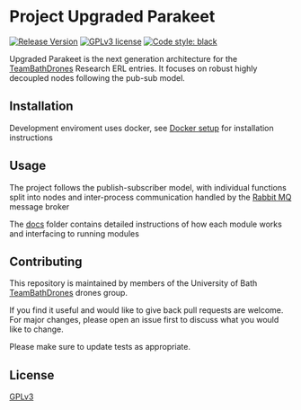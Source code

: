 # Project Upgraded Parakeet
[![Release Version](https://img.shields.io/badge/version-v0.0-blue)](https://github.com/fsherratt/upgraded-parakeet/releases)
[![GPLv3 license](https://img.shields.io/badge/License-GPLv3-blue.svg)](https://choosealicense.com/licenses/lgpl-3.0/) [![Code style: black](https://img.shields.io/badge/code%20style-black-000000.svg)](https://github.com/psf/black)

Upgraded Parakeet is the next generation architecture for the [TeamBathDrones](https://www.teambathdrones.com) Research ERL entries. It focuses on robust highly decoupled nodes following the pub-sub model.

## Installation
Development enviroment uses docker, see [Docker setup](#
) for installation instructions

## Usage
The project follows the publish-subscriber model, with individual functions split into nodes and inter-process communication handled by the [Rabbit MQ](#) message broker

The [docs](/docs) folder contains detailed instructions of how each module works and interfacing to running modules

## Contributing
This repository is maintained by members of the University of Bath [TeamBathDrones](https://www.teambathdrones.com) drones group.

If you find it useful and would like to give back pull requests are welcome. For major changes, please open an issue first to discuss what you would like to change.

Please make sure to update tests as appropriate.

## License
[GPLv3](https://choosealicense.com/licenses/gpl-3.0/s)
